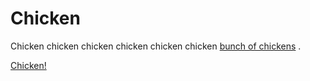 # Chicken

Chicken chicken chicken chicken chicken chicken
[bunch of chickens](https://github.com/mneudert/henhouse/blob/master/CHICKEN.md)
.

[Chicken!](http://isotropic.org/papers/chicken.pdf)
